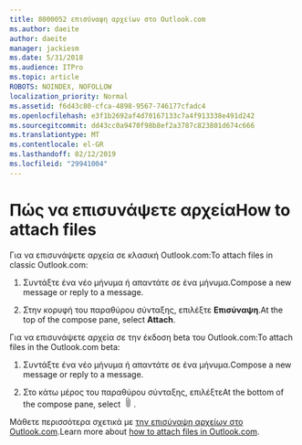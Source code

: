 ```yaml
---
title: 8000052 επισύναψη αρχείων στο Outlook.com
ms.author: daeite
author: daeite
manager: jackiesm
ms.date: 5/31/2018
ms.audience: ITPro
ms.topic: article
ROBOTS: NOINDEX, NOFOLLOW
localization_priority: Normal
ms.assetid: f6d43c80-cfca-4898-9567-746177cfadc4
ms.openlocfilehash: e3f1b2692af4d70167133c7a4f913338e491d242
ms.sourcegitcommit: dd43cc0a9470f98b8ef2a3787c823801d674c666
ms.translationtype: MT
ms.contentlocale: el-GR
ms.lasthandoff: 02/12/2019
ms.locfileid: "29941004"
---
```

# <a name="how-to-attach-files"></a><span data-ttu-id="9c508-102">Πώς να επισυνάψετε αρχεία</span><span class="sxs-lookup"><span data-stu-id="9c508-102">How to attach files</span></span>

<span data-ttu-id="9c508-103">Για να επισυνάψετε αρχεία σε κλασική Outlook.com:</span><span class="sxs-lookup"><span data-stu-id="9c508-103">To attach files in classic Outlook.com:</span></span>
  
1. <span data-ttu-id="9c508-104">Συντάξτε ένα νέο μήνυμα ή απαντάτε σε ένα μήνυμα.</span><span class="sxs-lookup"><span data-stu-id="9c508-104">Compose a new message or reply to a message.</span></span>
    
2. <span data-ttu-id="9c508-105">Στην κορυφή του παραθύρου σύνταξης, επιλέξτε **Επισύναψη**.</span><span class="sxs-lookup"><span data-stu-id="9c508-105">At the top of the compose pane, select **Attach**.</span></span> 
    
<span data-ttu-id="9c508-106">Για να επισυνάψετε αρχεία σε την έκδοση beta του Outlook.com:</span><span class="sxs-lookup"><span data-stu-id="9c508-106">To attach files in the Outlook.com beta:</span></span>
  
1. <span data-ttu-id="9c508-107">Συντάξτε ένα νέο μήνυμα ή απαντάτε σε ένα μήνυμα.</span><span class="sxs-lookup"><span data-stu-id="9c508-107">Compose a new message or reply to a message.</span></span>
    
2. <span data-ttu-id="9c508-108">Στο κάτω μέρος του παραθύρου σύνταξης, επιλέξτε</span><span class="sxs-lookup"><span data-stu-id="9c508-108">At the bottom of the compose pane, select</span></span> ![Επισύναψη](media/da223d01-5fe6-448c-a3a3-e2b5262da4b9.png)<span data-ttu-id="9c508-110">.</span><span class="sxs-lookup"><span data-stu-id="9c508-110"></span></span>
    
<span data-ttu-id="9c508-111">Μάθετε περισσότερα σχετικά με [την επισύναψη αρχείων στο Outlook.com](https://go.microsoft.com/fwlink/p/?linkid=2001702&amp;clcid=0x409).</span><span class="sxs-lookup"><span data-stu-id="9c508-111">Learn more about [how to attach files in Outlook.com](https://go.microsoft.com/fwlink/p/?linkid=2001702&amp;clcid=0x409).</span></span>
  


